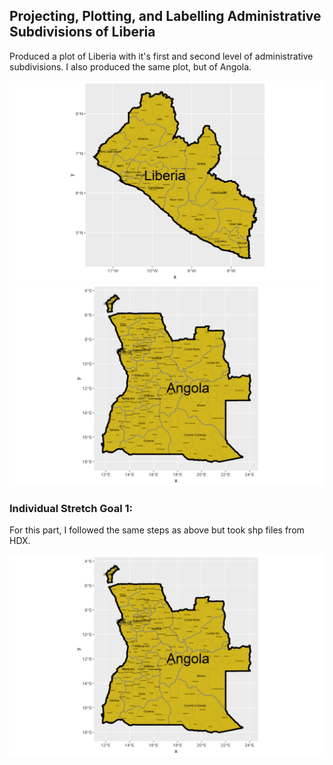 ## Projecting, Plotting, and Labelling Administrative Subdivisions of Liberia

Produced a plot of Liberia with it's first and second level of administrative subdivisions. I also produced the same plot, but of Angola. 

![](liberia.png)
![](angola.png)

### Individual Stretch Goal 1: 

For this part, I followed the same steps as above but took shp files from HDX. 

![](angola.png)

